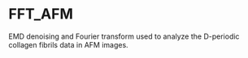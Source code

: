 # FFT_AFM

EMD denoising and Fourier transform used to analyze the D-periodic collagen fibrils data in AFM images.
